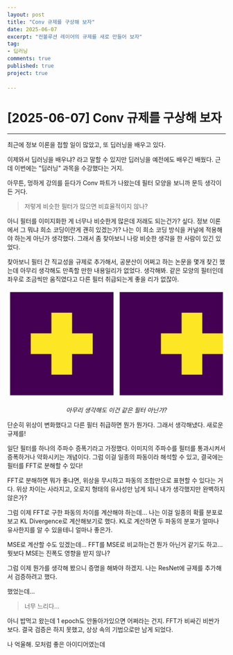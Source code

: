 ```yaml
---
layout: post
title: "Conv 규제를 구상해 보자"
date: 2025-06-07
excerpt: "컨볼루션 레이어의 규제를 새로 만들어 보자"
tag: 
- 딥러닝
comments: true
published: true
project: true

---
```


# [2025-06-07] Conv 규제를 구상해 보자

---

최근에 정보 이론을 접할 일이 많았고, 또 딥러닝을 배우고 있다.

이제와서 딥러닝을 배우냐? 라고 말할 수 있지만 딥러닝을 예전에도 배우긴 배웠다. 근데 이번에는 "딥러닝" 과목을 수강했다는 거지.

아무튼, 멍하게 강의를 듣다가 Conv 파트가 나왔는데 필터 모양을 보니까 문득 생각이 든 거다.

> 저렇게 비슷한 필터가 많으면 비효율적이지 않나?

아니 필터를 이미지화한 게 너무나 비슷한게 많은데 저래도 되는건가? 싶다. 정보 이론에서 그 뭐냐 희소 코딩이란게 괜히 있겠는가? 나는 이 희소 코딩 방식을 커널에 적용해야 하는게 아닌가 생각했다. 그래서 좀 찾아보니 나랑 비슷한 생각을 한 사람이 있긴 있었다.

찾아보니 필터 간 직교성을 규제로 추가해서, 공분산이 어쩌고 하는 논문을 몇개 찾긴 했는데 아무리 생각해도 만족할 만한 내용일리가 없었다. 생각해봐. 같은 모양의 필터인데 좌우로 조금씩만 움직였다고 다른 필터 취급되는게 좋을 리가 없잖아.

![](../images/comparepng.png)
<p align="center"><em>아무리 생각해도 이건 같은 필터 아닌가?</em></p>

단순히 위상이 변화했다고 다른 필터 취급하면 뭔가 뭔가다. 그래서 생각해냈다. 새로운 규제를!

일단 필터를 하나의 주파수 증폭기라고 가정했다. 이미지의 주파수를 필터를 통과시켜서 증폭하거나 약화시키는 개념이다. 그럼 이걸 일종의 파동이라 해석할 수 있고, 결국에는 필터를 FFT로 분해할 수 있다!

FFT로 분해하면 뭐가 좋냐면, 위상을 무시하고 파동의 조합만으로 표현할 수 있다는 거다. 위상 차이는 사라지고, 오로지 형태의 유사성만 남게 되니 내가 생각했지만 완벽하지 않은가?

그럼 이제 FFT로 구한 파동의 차이를 계산해야 하는데... 나는 이걸 일종의 확률 분포로 보고 KL Divergence로 계산해보기로 했다. KL로 계산하면 두 파동의 분포가 얼마나 유사한지를 알 수 있을테니 얼마나 좋은가.

MSE로 계산할 수도 있겠는데... FFT를 MSE로 비교하는건 뭔가 아닌거 같기도 하고... 뭣보다 MSE는 진폭도 영향을 받지 않나?

그럼 이제 뭔가를 생각해 봤으니 증명을 해봐야 하겠지. 나는 ResNet에 규제를 추가해서 검증하려고 했다.

했었는데...

> 너무 느리다...

아니 밥먹고 왔는데 1 epoch도 안돌아가있으면 어쩌라는 건지. FFT가 비싸긴 비싼가 보다. 결국 검증은 하지 못했고, 상상 속의 기법으로만 남게 되었다.

나 억울해. 모처럼 좋은 아이디어였는데

